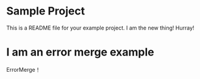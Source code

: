 # Sample Project
This is a README file for your example project.
I am the new thing! Hurray!
# I am an error merge example
ErrorMerge！